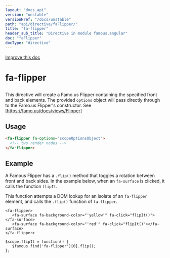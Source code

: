 ```yaml
---
layout: "docs_api"
version: "unstable"
versionHref: "/docs/unstable"
path: "api/directive/faFlipper/"
title: "fa-flipper"
header_sub_title: "Directive in module famous.angular"
doc: "faFlipper"
docType: "directive"
---
```


<div class="improve-docs">
  <a href='https://github.com/Famous/famous-angular/edit/master/src/scripts/directives/fa-flipper.js#L1'>
    Improve this doc
  </a>
</div>





<h1 class="api-title">

  fa-flipper



</h1>





This directive will create a Famo.us Flipper containing the
specified front and back elements. The provided `options` object
will pass directly through to the Famo.us Flipper's
constructor.  See [https://famo.us/docs/views/Flipper]






  
<h2 id="usage">Usage</h2>
  
```html
<fa-flipper fa-options="scopeOptionsObject">
  <!-- two render nodes -->
</fa-flipper>
```
  
  

  



<h2 id="example">Example</h2><p>A Famous Flipper has a <code>.flip()</code> method that toggles a rotation between front and back sides.
In the example below, when an <code>fa-surface</code> is clicked, it calls the function <code>flipIt</code>.</p>
<p>This function attempts a DOM lookup for an isolate of an <code>fa-flipper</code> element, and calls the <code>.flip()</code> function of <code>fa-flipper</code>.</p>
<pre><code class="lang-html">&lt;fa-flipper&gt;
   &lt;fa-surface fa-background-color=&quot;&#39;yellow&#39;&quot; fa-click=&quot;flipIt()&quot;&gt;&lt;/fa-surface&gt;
   &lt;fa-surface fa-background-color=&quot;&#39;red&#39;&quot; fa-click=&quot;flipIt()&quot;&gt;&lt;/fa-surface&gt;
&lt;/fa-flipper&gt;</code></pre>
<pre><code class="lang-javascript">$scope.flipIt = function() {
   $famous.find(&#39;fa-flipper&#39;)[0].flip();
};</code></pre>



